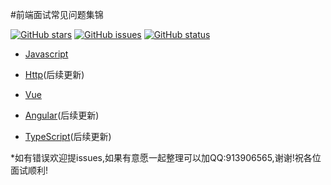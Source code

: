 
#前端面试常见问题集锦

[![GitHub stars](https://img.shields.io/github/stars/UvDream/web-interview.svg)](https://github.com/UvDream/web-interview/stargazers)
[![GitHub issues](https://img.shields.io/github/issues/UvDream/web-interview.svg)](https://github.com/UvDream/web-interview/issues)
[![GitHub status](https://img.shields.io/badge/status-10%25-red.svg)](https://github.com/UvDream/web-interview/status)


- [Javascript](./doc/javascript.md)

- [Http](./doc/http.md)(后续更新)

- [Vue](/doc/vue.md)

- [Angular](/doc/angular.md)(后续更新)

- [TypeScript](/doc/typescript.md)(后续更新)



*如有错误欢迎提issues,如果有意愿一起整理可以加QQ:913906565,谢谢!祝各位面试顺利!